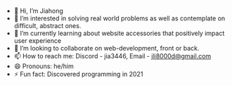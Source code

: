 - 👋 Hi, I’m Jiahong
- 👀 I’m interested in solving real world problems as well as contemplate on difficult, abstract ones.
- 🌱 I’m currently learning about website accessories that positively impact user experience
- 💞️ I’m looking to collaborate on web-development, front or back.
- 📫 How to reach me: Discord - jia3446, Email - jli8000d@gmail.com
- 😄 Pronouns: he/him
- ⚡ Fun fact: Discovered programming in 2021

<!---
MediumSizedDeveloper/MediumSizedDeveloper is a ✨ special ✨ repository because its `README.md` (this file) appears on your GitHub profile.
You can click the Preview link to take a look at your changes.
--->
